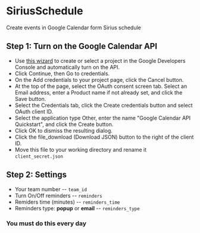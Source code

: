 # SiriusSchedule
Create events in Google Calendar form Sirius schedule

## Step 1: Turn on the Google Calendar API

- Use [this wizard](https://console.developers.google.com/start/api?id=calendar) to create or select a project in the Google Developers Console and automatically turn on the API.
- Click Continue, then Go to credentials.
- On the Add credentials to your project page, click the Cancel button.
- At the top of the page, select the OAuth consent screen tab. Select an Email address, enter a Product name if not already set, and click the Save button.
- Select the Credentials tab, click the Create credentials button and select OAuth client ID.
- Select the application type Other, enter the name "Google Calendar API Quickstart", and click the Create button.
- Click OK to dismiss the resulting dialog.
- Click the file_download (Download JSON) button to the right of the client ID.
- Move this file to your working directory and rename it `client_secret.json`

## Step 2: Settings

- Your team number -- `team_id`
- Turn On/Off reminders -- `reminders`
- Remiders time (minutes) -- `reminders_time`
- Reminders type: **popup** or **email** -- `reminders_type`

### You must do this every day
